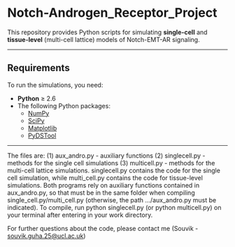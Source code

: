 # Notch-Androgen_Receptor_Project
This repository provides Python scripts for simulating **single-cell** and **tissue-level** (multi-cell lattice) models of Notch-EMT-AR signaling.  

---

## Requirements

To run the simulations, you need:

- **Python** ≥ 2.6  
- The following Python packages:  
  - [NumPy](https://numpy.org/)  
  - [SciPy](https://scipy.org/)  
  - [Matplotlib](https://matplotlib.org/)  
  - [PyDSTool](http://www.ni.gsu.edu/~rclewley/PyDSTool/FrontPage.html)  

---
The files are: (1) aux_andro.py - auxiliary functions (2) singlecell.py - methods for the single cell simulations (3) multicell.py - methods for the multi-cell lattice simulations.
singlecell.py contains the code for the single cell simulation, while multi_cell.py contains the code for tissue-level simulations. Both programs rely on auxiliary functions contained in aux_andro.py, so that must be in the same folder when compiling single_cell.py/multi_cell.py (otherwise, the path .../aux_andro.py must be indicated). To compile, run python singlecell.py (or python multicell.py) on your terminal after entering in your work directory. 


For further questions about the code, please contact me (Souvik - souvik.guha.25@ucl.ac.uk)
